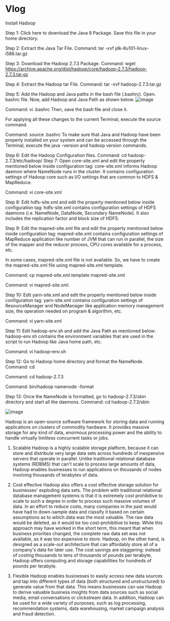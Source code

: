 # Vlog
Install Hadoop

Step 1: Click here to download the Java 8 Package. Save this file in your home directory.

Step 2: Extract the Java Tar File.
Command: tar -xvf jdk-8u101-linux-i586.tar.gz

Step 3: Download the Hadoop 2.7.3 Package.
Command: wget https://archive.apache.org/dist/hadoop/core/hadoop-2.7.3/hadoop-2.7.3.tar.gz

Step 4: Extract the Hadoop tar File.
Command: tar -xvf hadoop-2.7.3.tar.gz

Step 5: Add the Hadoop and Java paths in the bash file (.bashrc).
Open. bashrc file. Now, add Hadoop and Java Path as shown below.
![image](https://user-images.githubusercontent.com/75766691/104581761-f8dab580-5699-11eb-9a42-267e53e0c6f8.png)

Command:  vi .bashrc
Then, save the bash file and close it.

For applying all these changes to the current Terminal, execute the source command.

Command: source .bashrc
To make sure that Java and Hadoop have been properly installed on your system and can be accessed through the Terminal, execute the java -version and hadoop version commands.


Step 6: Edit the Hadoop Configuration files.
Command: cd hadoop-2.7.3/etc/hadoop/
Step 7: Open core-site.xml and edit the property mentioned below inside configuration tag:
core-site.xml informs Hadoop daemon where NameNode runs in the cluster. It contains configuration settings of Hadoop core such as I/O settings that are common to HDFS & MapReduce.

Command: vi core-site.xml

Step 8: Edit hdfs-site.xml and edit the property mentioned below inside configuration tag:
hdfs-site.xml contains configuration settings of HDFS daemons (i.e. NameNode, DataNode, Secondary NameNode). It also includes the replication factor and block size of HDFS.

Step 9: Edit the mapred-site.xml file and edit the property mentioned below inside configuration tag:
mapred-site.xml contains configuration settings of MapReduce application like number of JVM that can run in parallel, the size of the mapper and the reducer process,  CPU cores available for a process, etc.

In some cases, mapred-site.xml file is not available. So, we have to create the mapred-site.xml file using mapred-site.xml template.

Command: cp mapred-site.xml.template mapred-site.xml

Command: vi mapred-site.xml.

Step 10: Edit yarn-site.xml and edit the property mentioned below inside configuration tag:
yarn-site.xml contains configuration settings of ResourceManager and NodeManager like application memory management size, the operation needed on program & algorithm, etc.

Command: vi yarn-site.xml

Step 11: Edit hadoop-env.sh and add the Java Path as mentioned below:
hadoop-env.sh contains the environment variables that are used in the script to run Hadoop like Java home path, etc.

Command: vi hadoop–env.sh

Step 12: Go to Hadoop home directory and format the NameNode.
Command: cd

Command: cd hadoop-2.7.3

Command: bin/hadoop namenode -format

Step 13: Once the NameNode is formatted, go to hadoop-2.7.3/sbin directory and start all the daemons.
Command: cd hadoop-2.7.3/sbin

![image](https://user-images.githubusercontent.com/75766691/104582541-f9278080-569a-11eb-888e-717d02ec2d02.png)

Hadoop is an open-source software framework for storing data and running applications on clusters of commodity hardware. It provides massive storage for any kind of data, enormous processing power and the ability to handle virtually limitless concurrent tasks or jobs.

1. Scalable
Hadoop is a highly scalable storage platform, because it can store and distribute very large data sets across hundreds of inexpensive servers that operate in parallel. Unlike traditional relational database systems (RDBMS) that can't scale to process large amounts of data, Hadoop enables businesses to run applications on thousands of nodes involving thousands of terabytes of data.

2. Cost effective
Hadoop also offers a cost effective storage solution for businesses' exploding data sets. The problem with traditional relational database management systems is that it is extremely cost prohibitive to scale to such a degree in order to process such massive volumes of data. In an effort to reduce costs, many companies in the past would have had to down-sample data and classify it based on certain assumptions as to which data was the most valuable. The raw data would be deleted, as it would be too cost-prohibitive to keep. While this approach may have worked in the short term, this meant that when business priorities changed, the complete raw data set was not available, as it was too expensive to store. Hadoop, on the other hand, is designed as a scale-out architecture that can affordably store all of a company's data for later use. The cost savings are staggering: instead of costing thousands to tens of thousands of pounds per terabyte, Hadoop offers computing and storage capabilities for hundreds of pounds per terabyte.

3. Flexible
Hadoop enables businesses to easily access new data sources and tap into different types of data (both structured and unstructured) to generate value from that data. This means businesses can use Hadoop to derive valuable business insights from data sources such as social media, email conversations or clickstream data. In addition, Hadoop can be used for a wide variety of purposes, such as log processing, recommendation systems, data warehousing, market campaign analysis and fraud detection.
